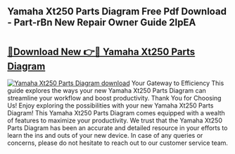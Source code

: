 ## Yamaha Xt250 Parts Diagram Free Pdf Download - Part-rBn New Repair Owner Guide 2IpEA

# <h2><a href="http://dfpgvk.blite.top/?on=Yamaha+Xt250+Parts+Diagram">🔗Download New 👉🔴 Yamaha Xt250 Parts Diagram</a></h2>

[![Yamaha Xt250 Parts Diagram download](https://i.imgur.com/lujVjoI.png)](http://dfpgvk.blite.top/?on=Yamaha+Xt250+Parts+Diagram)
Your Gateway to Efficiency This guide explores the ways your new Yamaha Xt250 Parts Diagram can streamline your workflow and boost productivity. Thank You for Choosing Us! Enjoy exploring the possibilities with your new Yamaha Xt250 Parts Diagram! This Yamaha Xt250 Parts Diagram comes equipped with a wealth of features to maximize your productivity. We trust that the Yamaha Xt250 Parts Diagram has been an accurate and detailed resource in your efforts to learn the ins and outs of your new device. In case of any queries or concerns, please do not hesitate to reach out to our customer service team.
